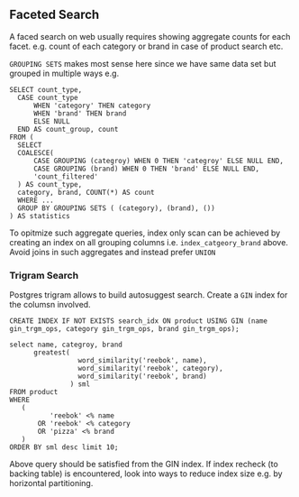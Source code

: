 ## Faceted Search

A faced search on web usually requires showing aggregate counts for each facet. e.g. count of each category or brand in case of product search etc.

`GROUPING SETS` makes most sense here since we have same data set but grouped in multiple ways e.g.

```
SELECT count_type,
  CASE count_type
      WHEN 'category' THEN category
      WHEN 'brand' THEN brand
      ELSE NULL
  END AS count_group, count
FROM (
  SELECT 
  COALESCE(
      CASE GROUPING (categroy) WHEN 0 THEN 'categroy' ELSE NULL END,
      CASE GROUPING (brand) WHEN 0 THEN 'brand' ELSE NULL END,
      'count_filtered'
  ) AS count_type,
  category, brand, COUNT(*) AS count
  WHERE ...
  GROUP BY GROUPING SETS ( (category), (brand), ())
) AS statistics
```

To opitmize such aggregate queries, index only scan can be achieved by creating an index on all grouping columns i.e. `index_catgeory_brand` above.
Avoid joins in such aggregates and instead prefer `UNION`

### Trigram Search

Postgres trigram allows to build autosuggest search. Create a `GIN` index for the columsn involved.

```
CREATE INDEX IF NOT EXISTS search_idx ON product USING GIN (name gin_trgm_ops, category gin_trgm_ops, brand gin_trgm_ops);

select name, categroy, brand
      greatest(
                 word_similarity('reebok', name),
                 word_similarity('reebok', category),
                 word_similarity('reebok', brand)
               ) sml
FROM product
WHERE
   (
          'reebok' <% name
       OR 'reebok' <% category
       OR 'pizza' <% brand
   )
ORDER BY sml desc limit 10;
```

Above query should be satisfied from the GIN index. If index recheck (to backing table) is encountered, look into ways to reduce index size e.g. by horizontal partitioning.
